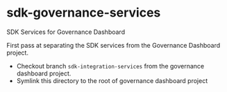 # sdk-governance-services
SDK Services for Governance Dashboard

First pass at separating the SDK services from the Governance Dashboard project.

* Checkout branch `sdk-integration-services` from the governance dashboard project.
* Symlink this directory to the root of governance dashboard project
